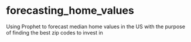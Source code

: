 # forecasting_home_values
Using Prophet to forecast median home values in the US with the purpose of finding the best zip codes to invest in
